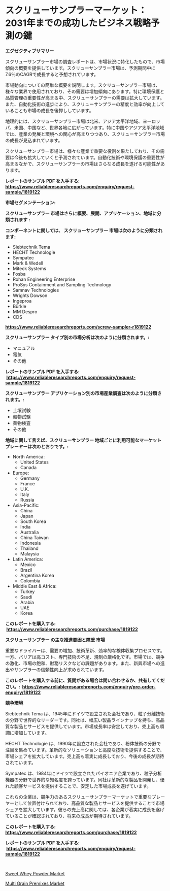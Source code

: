 <p><h1>スクリューサンプラーマーケット：2031年までの成功したビジネス戦略予測の鍵</h1></p><p><strong>エグゼクティブサマリー</strong></p>
<p><p>スクリューサンプラー市場の調査レポートは、市場状況に特化したもので、市場傾向の概要を提供しています。スクリューサンプラー市場は、予測期間中に7.6％のCAGRで成長すると予想されています。</p><p>市場動向についての簡単な概要を説明します。スクリューサンプラー市場は、様々な業界で使用されており、その需要は増加傾向にあります。特に環境保護と品質管理の重要性が高まる中、スクリューサンプラーの需要は拡大しています。また、自動化技術の進歩により、スクリューサンプラーの精度と効率が向上していることも市場の成長を後押ししています。</p><p>地理的には、スクリューサンプラー市場は北米、アジア太平洋地域、ヨーロッパ、米国、中国など、世界各地に広がっています。特に中国やアジア太平洋地域では、産業の発展と環境への関心が高まりつつあり、スクリューサンプラー市場の成長が見込まれています。</p><p>スクリューサンプラー市場は、様々な産業で重要な役割を果たしており、その需要は今後も拡大していくと予測されています。自動化技術や環境保護の重要性が高まるなかで、スクリューサンプラーの市場はさらなる成長を遂げる可能性があります。</p></p>
<p><strong>レポートのサンプル PDF を入手する: <a href="https://www.reliableresearchreports.com/enquiry/request-sample/1819122">https://www.reliableresearchreports.com/enquiry/request-sample/1819122</a></strong></p>
<p><strong>市場セグメンテーション:</strong></p>
<p><strong> スクリューサンプラー 市場はさらに概要、展開、アプリケーション、地域に分類されます :</strong></p>
<p><strong>コンポーネントに関しては、 スクリューサンプラー 市場は次のように分類されます: &nbsp;</strong></p>
<p><ul><li>Siebtechnik Tema</li><li>HECHT Technologie</li><li>Sympatec</li><li>Mark & Wedell</li><li>Miteck Systems</li><li>Fosba</li><li>Rohan Engineering Enterprise</li><li>ProSys Containment and Sampling Technology</li><li>Samnav Technologies</li><li>Wrights Dowson</li><li>Ingeproa</li><li>Bürkle</li><li>MM Despro</li><li>CDS</li></ul></p>
<p><strong><a href="https://www.reliableresearchreports.com/screw-sampler-r1819122">https://www.reliableresearchreports.com/screw-sampler-r1819122</a></strong></p>
<p><strong> スクリューサンプラー タイプ別の市場分析は次のように分類されます。:</strong></p>
<p><ul><li>マニュアル</li><li>電気</li><li>その他</li></ul></p>
<p><strong>レポートのサンプル PDF を入手する: &nbsp;<a href="https://www.reliableresearchreports.com/enquiry/request-sample/1819122">https://www.reliableresearchreports.com/enquiry/request-sample/1819122</a></strong></p>
<p><strong> スクリューサンプラー アプリケーション別の市場産業調査は次のように分類されます。:</strong></p>
<p><ul><li>土壌試験</li><li>穀物試験</li><li>薬物検査</li><li>その他</li></ul></p>
<p><strong>地域に関して言えば、スクリューサンプラー 地域ごとに利用可能なマーケットプレーヤーは次のとおりです。:</strong></p>
<p><ul>
    <li>
        North America:
        <ul>
            <li>United States</li>
            <li>Canada</li>
        </ul>
    </li>
    <li>
        Europe:
        <ul>
            <li>Germany</li>
            <li>France</li>
            <li>U.K.</li>
            <li>Italy</li>
            <li>Russia</li>
        </ul>
    </li>
    <li>
        Asia-Pacific:
        <ul>
            <li>China</li>
            <li>Japan</li>
            <li>South Korea</li>
            <li>India</li>
            <li>Australia</li>
            <li>China Taiwan</li>
            <li>Indonesia</li>
            <li>Thailand</li>
            <li>Malaysia</li>
        </ul>
    </li>
    <li>
        Latin America:
        <ul>
            <li>Mexico</li>
            <li>Brazil</li>
            <li>Argentina Korea</li>
            <li>Colombia</li>
        </ul>
    </li>
    <li>
        Middle East & Africa:
        <ul>
            <li>Turkey</li>
            <li>Saudi</li>
            <li>Arabia</li>
            <li>UAE</li>
            <li>Korea</li>
        </ul>
    </li>
    </ul></p>
<p><strong>このレポートを購入する: &nbsp;<a href="https://www.reliableresearchreports.com/purchase/1819122">https://www.reliableresearchreports.com/purchase/1819122</a></strong></p>
<p><strong>スクリューサンプラー の主な推進要因と障壁 市場</strong></p>
<p><p>重要なドライバーは、需要の増加、技術革新、効率的な検体収集プロセスです。一方、バリアは高コスト、専門技術の不足、規制の厳格化です。市場では、競争の激化、市場の飽和、財務リスクなどの課題があります。また、新興市場への進出やサンプラーの信頼性向上が求められています。</p></p>
<p><strong>このレポートを購入する前に、質問がある場合は問い合わせるか、共有してください。:&nbsp; <a href="https://www.reliableresearchreports.com/enquiry/pre-order-enquiry/1819122">https://www.reliableresearchreports.com/enquiry/pre-order-enquiry/1819122</a></strong></p>
<p><strong>競争環境</strong></p>
<p><p>Siebtechnik Tema は、1945年にドイツで設立された会社であり、粒子分離技術の分野で世界的なリーダーです。同社は、幅広い製品ラインナップを持ち、高品質な製品とサービスを提供しています。市場成長率は安定しており、売上高も順調に増加しています。</p><p>HECHT Technologie は、1990年に設立された会社であり、粉体技術の分野で注目を集めています。革新的なソリューションと高度な技術を提供することで、市場シェアを拡大しています。売上高も着実に成長しており、今後の成長が期待されています。</p><p>Sympatec は、1984年にドイツで設立されたパイオニア企業であり、粒子分析機器の分野で世界的な知名度を誇っています。同社は革新的な製品を開発し、優れた顧客サービスを提供することで、安定した市場成長を遂げています。</p><p>これらの企業は、競争力のあるスクリューサンプラーマーケットで重要なプレーヤーとして位置付けられており、高品質な製品とサービスを提供することで市場シェアを拡大しています。彼らの売上高に関しては、各企業が着実に成長を遂げていることが確認されており、将来の成長が期待されています。</p></p>
<p><strong>このレポートを購入する: &nbsp; <a href="https://www.reliableresearchreports.com/purchase/1819122">https://www.reliableresearchreports.com/purchase/1819122</a></strong></p>
<p><strong>レポートのサンプル PDF を入手する: &nbsp;<a href="https://www.reliableresearchreports.com/enquiry/request-sample/1819122">https://www.reliableresearchreports.com/enquiry/request-sample/1819122</a></strong><strong></strong></p>
<p>&nbsp;</p>
<p><p><a href="https://crocus-run-b5a.notion.site/Sweet-Whey-Powder-Market-Analysis-and-Sze-Forecasted-for-period-from-2024-to-2031-694a0c91507e4ccdaf219b872bf2476d">Sweet Whey Powder Market</a></p><p><a href="https://metal-farmhouse-e95.notion.site/Multi-Grain-Premixes-Market-Exploring-Market-Share-Market-Trends-and-Future-Growth-49df1d5bddd54aa0bd5874a22dd3ade6">Multi Grain Premixes Market</a></p></p>